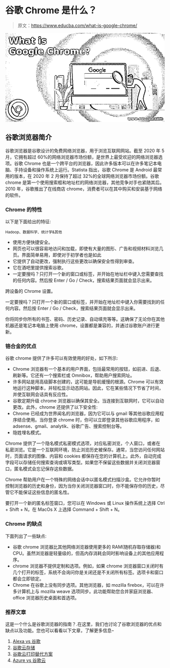 # 谷歌 Chrome 是什么？

> 原文：<https://www.educba.com/what-is-google-chrome/>

![What is Google Chrome](img/a24bf1ddbbc1eacc25c237b85e459311.png)



## 谷歌浏览器简介

谷歌浏览器是谷歌设计的免费网络浏览器，用于浏览互联网网站。截至 2020 年 5 月，它拥有超过 60%的网络浏览器市场份额，是世界上最受欢迎的网络浏览器选项。谷歌 Chrome 也是一个跨平台的浏览器，因此许多版本可以在许多笔记本电脑、手持设备和操作系统上运行。Statista 指出，谷歌 Chrome 是 Android 最常用的版本，在 2020 年 2 月保持了超过 32%的全球网络浏览器市场份额。谷歌 chrome 是第一个使用搜索框和地址栏的网络浏览器，其他竞争对手也紧随其后。2010 年，谷歌推出了在线商店 chrome，消费者可以在其中购买和安装基于网络的软件。

### Chrome 的特性

以下是下面给出的特征:

<small>Hadoop、数据科学、统计学&其他</small>

*   使用方便快捷安全。
*   网页也可以很容易地访问和加载，即使有大量的图形、广告和视频材料浏览几页。界面简单易用，即使对于初学者也是如此
*   它提供了自动更改，强制执行这些更改以确保安全性得到审查。
*   它在酒吧里提供搜索谷歌。
*   一定要搜吗？只打开一个新的窗口或标签，并开始在地址栏中键入您需要查找的任何内容。然后按 Enter / Go / Check，搜索结果页面就会显示出来。

跨设备的 Chrome 设置。

一定要搜吗？只打开一个新的窗口或标签，并开始在地址栏中键入你需要找到的任何内容。然后按 Enter / Go / Check，搜索结果页面就会显示出来。

你将同步你所有的书签、密码、历史记录、自动填充等等。这确保了无论你在其他机器还是笔记本电脑上使用 chrome，设置都是兼容的，并通过谷歌账户进行更新。

### 铬合金的优点

谷歌 chrome 提供了许多可以有效使用的好处，如下所示:

*   Chrome 浏览器有一个基本的用户界面，包括最常用的按钮，如前进、后退、刷新等。它还有一个搜索栏或 Omnibox，帮助用户搜索网址。
*   许多网站是用高级脚本创建的，这可能是导航缓慢的根源。Chrome 可以有效地运行这种脚本，并轻松显示动态网站。因此，它在某些情况下节省了时间，并使互联网会话具有反应性。
*   谷歌定期升级 chrome 浏览器以确保其安全。当连接到互联网时，它可以自动更改。此外，chrome 还提供了以下安全性:
*   Chrome 已经成为世界闻名的浏览器，因为它可以与 gmail 等其他谷歌应用程序结合使用。当你登录 chrome 时，你可以立即登录其他谷歌应用程序，如 adsense、gmail、analytik、谷歌广告、搜索控制台等。
*   隐姓埋名模式。

Chrome 提供了一个隐名模式私密模式选项，对应私密浏览，个人窗口，或者在私密浏览。它是一个互联网环境，防止浏览历史被保存。通常，当您访问任何网站时，页面请求的图像、内容和 cookies 都保存在您的计算机上。此外，自动完成字段可以存储任何搜索查询或填写类型。如果您不保留这些数据并关闭浏览器窗口，匿名模式会忘记保存这些数据。

Chrome 帮助用户在一个特殊的网络会话中以匿名模式扫描沙盒。它允许你暂时控制浏览器的历史和身份，因为当你关闭浏览器窗口时，你不能保存你的历史，尽管它不能保证这些信息的匿名性。

要打开一个新的匿名标签窗口，您可以在 Windows 或 Linux 操作系统上选择 Ctrl + Shift + N，在 MacOs X 上选择 Command + Shift + N。

### Chrome 的缺点

下面列出了一些缺点:

*   谷歌 chrome 浏览器比其他网络浏览器使用更多的 RAM(随机存取存储器)和 CPU。虽然浏览器是轻量级的，但高内存消耗会同时影响设备上的其他应用程序。
*   chrome 浏览器不提供定制和选项。例如，如果 chrome 浏览器窗口关闭时有几个打开的标签，系统不会询问你是关闭还是不关闭所有标签。选项卡和窗口都会立即锁定。
*   Chrome 在谷歌上没有同步选项。其他浏览器，如 mozilla firebox，可以在许多计算机上与 mozilla weave 选项同步。此功能帮助您合并家庭浏览器、office 浏览器历史桌面和首选项。

### 推荐文章

这是一个什么是谷歌浏览器的指南？.在这里，我们也讨论了谷歌浏览器的优点和缺点以及功能。您也可以看看以下文章，了解更多信息–

1.  [Alexa vs 谷歌](https://www.educba.com/alexa-vs-google/)
2.  [谷歌云存储](https://www.educba.com/google-cloud-storage/)
3.  [谷歌云打印替代方案](https://www.educba.com/google-cloud-print-alternatives/)
4.  [Azure vs 谷歌云](https://www.educba.com/azure-vs-google-cloud/)





